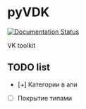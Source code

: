 # pyVDK
 [![Documentation Status](https://readthedocs.org/projects/pyvdk/badge/?version=latest)](https://pyvdk.readthedocs.io/ru/latest/?badge=latest)
 
 VK toolkit


## TODO list

- [+] Категории в апи
- [ ] Покрытие типами

